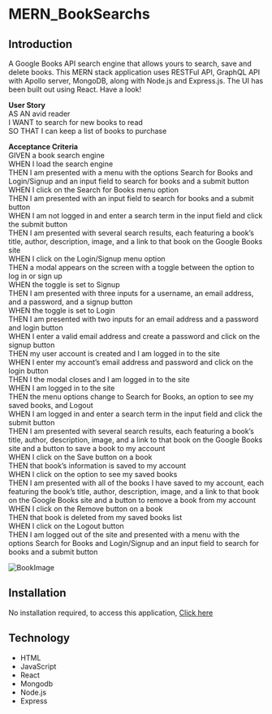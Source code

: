 # MERN_BookSearchs


## Introduction
  A Google Books API search engine that allows yours to search, save and delete books. This MERN stack application uses RESTFul API, GraphQL API with Apollo server, MongoDB, along with Node.js and Express.js. The UI has been built out using React. Have a look!

  **User Story**  
    AS AN avid reader        
    I WANT to search for new books to read     
    SO THAT I can keep a list of books to purchase     

  **Acceptance Criteria**  
    GIVEN a book search engine   
    WHEN I load the search engine   
    THEN I am presented with a menu with the options Search for Books and Login/Signup and an input field to search for books and a submit button   
    WHEN I click on the Search for Books menu option   
    THEN I am presented with an input field to search for books and a submit button   
    WHEN I am not logged in and enter a search term in the input field and click the submit button   
    THEN I am presented with several search results, each featuring a book’s title, author, description, image, and a link to that book on the Google Books site   
    WHEN I click on the Login/Signup menu option   
    THEN a modal appears on the screen with a toggle between the option to log in or sign up   
    WHEN the toggle is set to Signup   
    THEN I am presented with three inputs for a username, an email address, and a password, and a signup button   
    WHEN the toggle is set to Login   
    THEN I am presented with two inputs for an email address and a password and login button   
    WHEN I enter a valid email address and create a password and click on the signup button   
    THEN my user account is created and I am logged in to the site   
    WHEN I enter my account’s email address and password and click on the login button   
    THEN I the modal closes and I am logged in to the site   
    WHEN I am logged in to the site   
    THEN the menu options change to Search for Books, an option to see my saved books, and Logout  
    WHEN I am logged in and enter a search term in the input field and click the submit button   
    THEN I am presented with several search results, each featuring a book’s title, author, description, image, and a link to that book on the Google Books site and a button to save a book to my account   
    WHEN I click on the Save button on a book   
    THEN that book’s information is saved to my account   
    WHEN I click on the option to see my saved books   
    THEN I am presented with all of the books I have saved to my account, each featuring the book’s title, author, description, image, and a link to that book on the Google Books site and a button to remove a book from my account   
    WHEN I click on the Remove button on a book   
    THEN that book is deleted from my saved books list   
    WHEN I click on the Logout button   
    THEN I am logged out of the site and presented with a menu with the options Search for Books and Login/Signup and an input field to search for books and a submit button     


![BookImage](https://user-images.githubusercontent.com/79684575/130686134-236c6ddd-9227-427e-be23-e5b6915181aa.png)


## Installation
No installation required, to access this application,
[ Click here ](https://git.heroku.com/arcane-basin-15906.git) 

## Technology 
  * HTML
  * JavaScript
  * React
  * Mongodb
  * Node.js
  * Express




 
